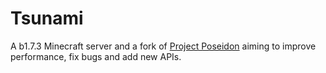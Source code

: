 # Tsunami

A b1.7.3 Minecraft server and a fork of [Project Poseidon](https://github.com/retromcorg/Project-Poseidon) aiming to improve performance, fix bugs and add new APIs.